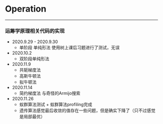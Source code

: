 # Operation
---
### 运筹学原理相关代码的实现
- 2020.9.29 - 2020.9.30
  - 单阶段 单纯形法 使用树上课后习题进行了测试，无误
- 2020.10.2 
  - 双阶段单纯形法
- 2020.11.9
  - 共轭梯度法
  - 高斯牛顿法
  - 拟牛顿法
- 2020.11.14
  - 简约梯度法 与奇怪的Armijo搜索
- 2020.11.26
  - 蚁群算法测试 + 蚁群算法profiling完成
  - 遗传算法感觉最后收敛的值存在一些问题，但是确实下降了（只不过感觉是局部最优）